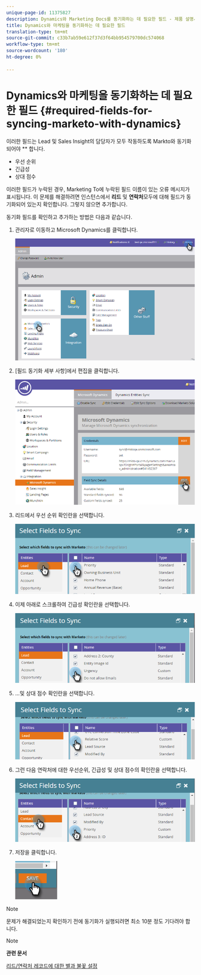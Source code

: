 ```yaml
---
unique-page-id: 11375827
description: Dynamics와 Marketing Docs를 동기화하는 데 필요한 필드 - 제품 설명서
title: Dynamics와 마케팅을 동기화하는 데 필요한 필드
translation-type: tm+mt
source-git-commit: c33b7ab59e612f37d3f64bb954579700dc574068
workflow-type: tm+mt
source-wordcount: '180'
ht-degree: 0%

---
```



# Dynamics와 마케팅을 동기화하는 데 필요한 필드 {#required-fields-for-syncing-marketo-with-dynamics}

이러한 필드는 Lead 및 Sales Insight의 담당자가 모두 작동하도록 Markto와 동기화되어야 ** 합니다.

* 우선 순위
* 긴급성
* 상대 점수

이러한 필드가 누락된 경우, Marketing To에 누락된 필드 이름이 있는 오류 메시지가 표시됩니다. 이 문제를 해결하려면 인스턴스에서 **리드** 및 **연락처**&#x200B;모두에 대해 필드가 동기화되어 있는지 확인합니다. 그렇지 않으면 추가합니다.

동기화 필드를 확인하고 추가하는 방법은 다음과 같습니다.

1. 관리자로 이동하고 Microsoft Dynamics를 클릭합니다.

   ![](assets/image2015-10-9-9-3a50-3a9.png)

1. [필드 동기화 세부 사항]에서 편집을 클릭합니다.

   ![](assets/image2015-10-9-9-3a52-3a23.png)

1. 리드에서 우선 순위 확인란을 선택합니다.

   ![](assets/image2016-6-8-13-3a33-3a50.png)

1. 이제 아래로 스크롤하여 긴급성 확인란을 선택합니다.

   ![](assets/image2016-6-8-13-3a35-3a22.png)

1. ...및 상대 점수 확인란을 선택합니다.

   ![](assets/image2016-6-8-13-3a36-3a1.png)

1. 그런 다음 연락처에 대한 우선순위, 긴급성 및 상대 점수의 확인란을 선택합니다.

   ![](assets/image2016-6-8-13-3a36-3a36.png)

1. 저장을 클릭합니다.

   ![](assets/image2016-6-8-13-3a41-3a27.png)

>[!NOTE]
>
>문제가 해결되었는지 확인하기 전에 동기화가 실행되려면 최소 10분 정도 기다려야 합니다.

>[!NOTE]
>
>**관련 문서**
>
>[리드/연락처 레코드에 대한 별과 불꽃 설정](http://docs.marketo.com/x/BICMAg)

